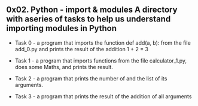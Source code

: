 **0x02. Python - import & modules**
A directory with aseries of tasks to help us understand importing modules in Python
---
- Task 0 - a program that imports the function def add(a, b): from the file add_0.py and prints the result of the addition 1 + 2 = 3

- Task 1 - a program that imports functions from the file calculator_1.py, does some Maths, and prints the result.

- Task 2 - a program that prints the number of and the list of its arguments.

- Task 3 - a program that prints the result of the addition of all arguments
